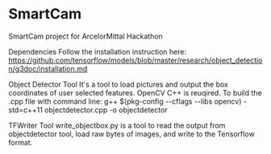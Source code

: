 # SmartCam
SmartCam project for ArcelorMittal Hackathon

Dependencies
Follow the installation instruction here:
https://github.com/tensorflow/models/blob/master/research/object_detection/g3doc/installation.md

Object Detector Tool
It's a tool to load pictures and output the box coordinates of user selected features.
OpenCV C++ is reuqired. To build the .cpp file with command line:
g++ $(pkg-config --cflags --libs opencv) -std=c++11 objectdetector.cpp -o objectdetector

TFWriter Tool
write_objectbox.py is a tool to read the output from objectdetector tool, load raw bytes of images, and write to the Tensorflow format.
